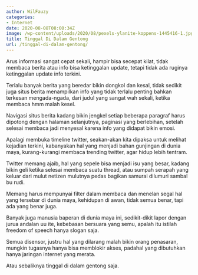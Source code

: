 ```yaml
---
author: WilFauzy
categories:
- Internet
date: 2020-08-08T08:00:34Z
image: /wp-content/uploads/2020/08/pexels-ylanite-koppens-1445416-1.jpg
title: Tinggal Di Dalam Gentong
url: /tinggal-di-dalam-gentong/
---
```


Arus informasi sangat cepat sekali, hampir bisa secepat kilat, tidak membaca berita atau info bisa ketinggalan update, tetapi tidak ada ruginya ketinggalan update info terkini.

Terlalu banyak berita yang beredar bikin dongkol dan kesal, tidak sedikit juga situs berita menampilkan info yang tidak terlalu penting bahkan terkesan mengada-ngada, dari judul yang sangat wah sekali, ketika membaca hmm malah kesel.

Navigasi situs berita kadang bikin jengkel setiap beberapa paragraf harus dipotong dengan halaman selanjutnya, paginasi yang berlebihan, setelah selesai membaca jadi menyesal karena info yang didapat bikin emosi.

Apalagi membuka timeline twitter, seakan-akan kita dipaksa untuk melihat kejadian terkini, kabanyakan hal yang menjadi bahan gunjingan di dunia maya, kurang-kurangi membaca trending twitter, agar hidup lebih tentram.

Twitter memang ajaib, hal yang sepele bisa menjadi isu yang besar, kadang bikin geli ketika selesai membaca suatu thread, atau sumpah serapah yang keluar dari mulut netizen mulutnya pedas bagikan samurai dilumuri sambal bu rudi.

Memang harus mempunyai filter dalam membaca dan menelan segal hal yang tersebar di dunia maya, kehidupan di awan, tidak semua benar, tapi ada yang benar juga.

Banyak juga manusia baperan di dunia maya ini, sedikit-dikit lapor dengan jurua andalan uu ite, kebebasan bersuara yang semu, apalah itu istilah freedom of speech hanya slogan saja.

Semua disensor, justru hal yang dilarang malah bikin orang penasaran, mungkin tugasnya hanya bisa memblokir akses, padahal yang dibutuhkan hanya jaringan internet yang merata.

Atau sebaliknya tinggal di dalam gentong saja.